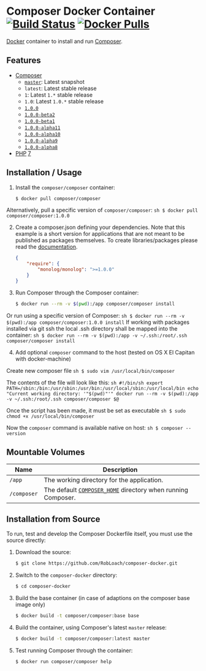 # Composer Docker Container [![Build Status](https://travis-ci.org/RobLoach/docker-composer.svg?branch=master)](https://travis-ci.org/RobLoach/docker-composer) [![Docker Pulls](https://img.shields.io/docker/pulls/composer/composer.svg?maxAge=2592000)](https://hub.docker.com/r/composer/composer)

[Docker](http://docker.com) container to install and run [Composer](http://getcomposer.org).

## Features

* [Composer](http://getcomposer.org)
  * [`master`](https://github.com/composer/composer/blob/master/CHANGELOG.md): Latest snapshot
  * `latest`: Latest stable release
  * `1`: Latest `1.*` stable release
  * `1.0`: Latest `1.0.*` stable release
  * [`1.0.0`](https://github.com/composer/composer/blob/1.0.0/CHANGELOG.md)
  * [`1.0.0-beta2`](https://github.com/composer/composer/blob/1.0.0-beta2/CHANGELOG.md)
  * [`1.0.0-beta1`](https://github.com/composer/composer/blob/1.0.0-beta1/CHANGELOG.md)
  * [`1.0.0-alpha11`](https://github.com/composer/composer/blob/1.0.0-alpha11/CHANGELOG.md)
  * [`1.0.0-alpha10`](https://github.com/composer/composer/blob/1.0.0-alpha10/CHANGELOG.md)
  * [`1.0.0-alpha9`](https://github.com/composer/composer/blob/1.0.0-alpha9/CHANGELOG.md)
  * [`1.0.0-alpha8`](https://github.com/composer/composer/blob/1.0.0-alpha8/CHANGELOG.md)
* [PHP](http://php.net) [7](http://php.net/ChangeLog-7.php)

## Installation / Usage

1. Install the `composer/composer` container:

    ``` sh
    $ docker pull composer/composer
    ```

  Alternatively, pull a specific version of `composer/composer`:
    ``` sh
    $ docker pull composer/composer:1.0.0
    ```

2. Create a composer.json defining your dependencies. Note that this example is
a short version for applications that are not meant to be published as packages
themselves. To create libraries/packages please read the
[documentation](http://getcomposer.org/doc/02-libraries.md).

    ``` json
    {
        "require": {
            "monolog/monolog": ">=1.0.0"
        }
    }
    ```

3. Run Composer through the Composer container:

    ``` sh
    $ docker run --rm -v $(pwd):/app composer/composer install
    ```
  Or run using a specific version of Composer:
    ``` sh
    $ docker run --rm -v $(pwd):/app composer/composer:1.0.0 install
    ```
  If working with packages installed via git ssh the local .ssh directory shall be mapped into the container:
    ```sh
    $ docker run --rm -v $(pwd):/app -v ~/.ssh:/root/.ssh composer/composer install
    ```

4. Add optional `composer` command to the host (tested on OS X El Capitan with docker-machine)

  Create new composer file
    ```sh
    $ sudo vim /usr/local/bin/composer
    ```

  The contents of the file will look like this:
    ```sh
    #!/bin/sh
    export PATH=/sbin:/bin:/usr/sbin:/usr/bin:/usr/local/sbin:/usr/local/bin
    echo "Current working directory: '"$(pwd)"'"
    docker run --rm -v $(pwd):/app -v ~/.ssh:/root/.ssh composer/composer $@
    ```

  Once the script has been made, it must be set as executable
    ```sh
    $ sudo chmod +x /usr/local/bin/composer
    ```

  Now the `composer` command is available native on host:
    ```sh
    $ composer --version
    ```

## Mountable Volumes

Name | Description
---- | -----------
`/app` | The working directory for the application.
`/composer` | The default [`COMPOSER_HOME`](https://getcomposer.org/doc/03-cli.md#composer-home) directory when running Composer.

## Installation from Source

To run, test and develop the Composer Dockerfile itself, you must use the
source directly:

1. Download the source:

    ``` sh
    $ git clone https://github.com/RobLoach/composer-docker.git
    ```

2. Switch to the `composer-docker` directory:

    ``` sh
    $ cd composer-docker
    ```

3. Build the base container (in case of adaptions on the composer base image only)

    ``` sh
    $ docker build -t composer/composer:base base
    ```

4. Build the container, using Composer's latest `master` release:

    ``` sh
    $ docker build -t composer/composer:latest master
    ```

5. Test running Composer through the container:

    ``` sh
    $ docker run composer/composer help
    ```
